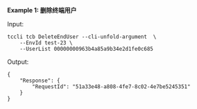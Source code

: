 **Example 1: 删除终端用户**



Input: 

```
tccli tcb DeleteEndUser --cli-unfold-argument  \
    --EnvId test-23 \
    --UserList 00000000963b4a85a9b34e2d1fe0c685
```

Output: 
```
{
    "Response": {
        "RequestId": "51a33e48-a808-4fe7-8c02-4e7be5245351"
    }
}
```

